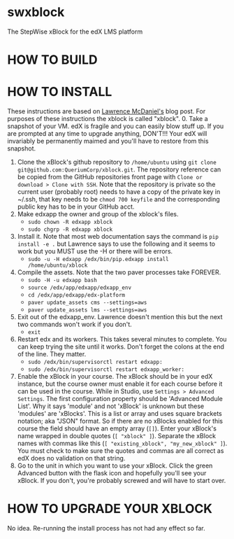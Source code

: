 # swxblock
The StepWise xBlock for the edX LMS platform

# HOW TO BUILD


# HOW TO INSTALL
These instructions are based on [Lawrence McDaniel's](https://blog.lawrencemcdaniel.com/how-to-install-an-xblock/ "How to Install and xBlock") blog post.  For purposes of these instructions the xblock is called "xblock".
0. Take a snapshot of your VM.  edX is fragile and you can easily blow stuff up.  If you are prompted at any time to upgrade anything, DON'T!!!  Your edX will invariably be permanently maimed and you'll have to restore from this snapshot.
1. Clone the xBlock's github repository to `/home/ubuntu` using `git clone git@github.com:QueriumCorp/xblock.git`.  The repository reference can be copied from the GitHub repositories front page with `Clone or download > Clone with SSH`.  Note that the repository is private so the current user (probably root) needs to have a copy of the private key in ~/.ssh, that key needs to be `chmod 700 keyfile` and the corresponding public key has to be in your GitHub acct.
2. Make edxapp the owner and group of the xblock's files.
   * `sudo chown -R edxapp xblock`
   * `sudo chgrp -R edxapp xblock`
3. Install it.  Note that most web documentation says the command is `pip install -e .` but Lawrence says to use the following and it seems to work but you MUST use the -H or there will be errors.
   * `sudo -u -H edxapp /edx/bin/pip.edxapp install /home/ubuntu/xblock`
4. Compile the assets.  Note that the two paver processes take FOREVER.
   * `sudo -H -u edxapp bash`
   * `source /edx/app/edxapp/edxapp_env`
   * `cd /edx/app/edxapp/edx-platform`
   * `paver update_assets cms --settings=aws`
   * `paver update_assets lms --settings=aws`
5. Exit out of the edxapp_env.  Lawrence doesn't mention this but the next two commands won't work if you don't.
   * `exit`
6. Restart edx and its workers.  This takes several minutes to complete.  You can keep trying the site until it works. Don't forget the colons at the end of the line.  They matter.
   * `sudo /edx/bin/supervisorctl restart edxapp:`
   * `sudo /edx/bin/supervisorctl restart edxapp_worker:`
7. Enable the xBlock in your course. The xBlock should be in your edX instance, but the course owner must enable it for each course before it can be used in the course.  While in Studio, use `Settings > Advanced Settings`.  The first configuration property should be 'Advanced Module List'.  Why it says 'module' and not 'xBlock' is unknown but these 'modules' are 'xBlocks'.  This is a list or array and uses square brackets notation; aka "JSON" format.  So if there are no xBlocks enabled for this course the field should have an empty array (`[]`).  Enter your xBlock's name wrapped in double quotes (`[ "xblock" ]`).  Separate the xBlock names with commas like this (`[ "existing_xblock", "my_new_xblock" ]`).  You must check to make sure the quotes and commas are all correct as edX does no validation on that string.
8. Go to the unit in which you want to use your xBlock.  Click the green Advanced button with the flask icon and hopefully you'll see your xBlock.  If you don't, you're probably screwed and will have to start over.
# HOW TO UPGRADE YOUR XBLOCK
No idea.  Re-running the install process has not had any effect so far.